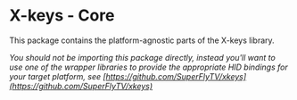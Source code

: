 # X-keys - Core

This package contains the platform-agnostic parts of the X-keys library.

*You should not be importing this package directly, instead you'll want to use one of the wrapper libraries to provide the appropriate HID bindings for your target platform, see [https://github.com/SuperFlyTV/xkeys](https://github.com/SuperFlyTV/xkeys)*

